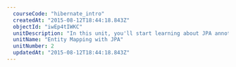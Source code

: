 ```yaml
---
  courseCode: "hibernate_intro"
  createdAt: "2015-08-12T18:44:18.843Z"
  objectId: "iwEp4tIWKC"
  unitDescription: "In this unit, you'll start learning about JPA annotations - a way for you to map Java classes and its member variables into relational database tables."
  unitName: "Entity Mapping with JPA"
  unitNumber: 2
  updatedAt: "2015-08-12T18:44:18.843Z"
---
```

